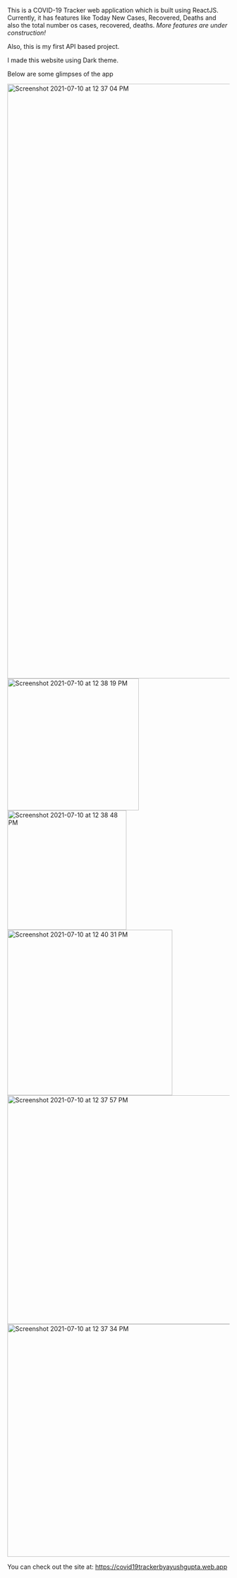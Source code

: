 This is a COVID-19 Tracker web application which is built using ReactJS. Currently, it has features like Today New Cases, Recovered, Deaths and also the total number os cases, recovered, deaths. *More features are under construction!*

Also, this is my first API based project.

I made this website using Dark theme.

Below are some glimpses of the app

<img width="1344" alt="Screenshot 2021-07-10 at 12 37 04 PM" src="https://user-images.githubusercontent.com/72748253/125155636-d627e600-e17e-11eb-8b4d-6178793fd735.png">

<img width="298" alt="Screenshot 2021-07-10 at 12 38 19 PM" src="https://user-images.githubusercontent.com/72748253/125155647-e344d500-e17e-11eb-9cd7-d520a9edecf0.png">

<img width="270" alt="Screenshot 2021-07-10 at 12 38 48 PM" src="https://user-images.githubusercontent.com/72748253/125155650-e770f280-e17e-11eb-8830-bca0fbc1c19e.png">
<img width="374" alt="Screenshot 2021-07-10 at 12 40 31 PM" src="https://user-images.githubusercontent.com/72748253/125155653-ea6be300-e17e-11eb-852e-77da4d3dfb9f.png">

<img width="517" alt="Screenshot 2021-07-10 at 12 37 57 PM" src="https://user-images.githubusercontent.com/72748253/125155657-ee980080-e17e-11eb-8eb1-88b4e7a82579.png">

<img width="526" alt="Screenshot 2021-07-10 at 12 37 34 PM" src="https://user-images.githubusercontent.com/72748253/125155658-f192f100-e17e-11eb-8fe8-80289b1059ce.png">

You can check out the site at: https://covid19trackerbyayushgupta.web.app
